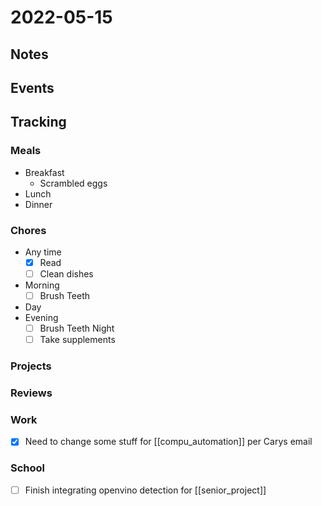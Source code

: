 # 2022-05-15
## Notes

## Events

## Tracking
### Meals
- Breakfast
	- Scrambled eggs
- Lunch
- Dinner

### Chores
- Any time
	- [x] Read
	- [ ] Clean dishes
- Morning
	- [ ] Brush Teeth
- Day
- Evening
	- [ ] Brush Teeth Night
	- [ ] Take supplements

### Projects

### Reviews

### Work
- [x] Need to change some stuff for [[compu_automation]] per Carys email

### School
- [ ] Finish integrating openvino detection for [[senior_project]]

